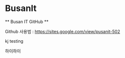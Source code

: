 # BusanIt

 ** Busan IT GitHub ** 

Github 사용법 : https://sites.google.com/view/pusanit-502


kj testing

하이하이
